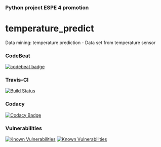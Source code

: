 ### Python project ESPE 4 promotion
# temperature_predict
Data mining: temperature prediction - Data set  from temperature sensor

### CodeBeat
[![codebeat badge](https://codebeat.co/badges/e21ec427-afdb-4de0-9add-5f6545b490c1)](https://codebeat.co/projects/github-com-wolverinetx-temperature_predict-master)

### Travis-CI
[![Build Status](https://travis-ci.org/wolverinetx/temperature_predict.svg?branch=master)](https://travis-ci.org/wolverinetx/temperature_predict)

### Codacy
[![Codacy Badge](https://api.codacy.com/project/badge/Grade/17197b9e843d4bb19728c4354203cbe2)](https://www.codacy.com/app/gabys_r92/temperature_predict?utm_source=github.com&amp;utm_medium=referral&amp;utm_content=wolverinetx/temperature_predict&amp;utm_campaign=Badge_Grade)

### Vulnerabilities
[![Known Vulnerabilities](https://snyk.io/test/github/gabycuzme/snyk/badge.svg)](https://snyk.io/test/github/gabycuzme/snyk)
[![Known Vulnerabilities](https://snyk.io/test/github/gabycuzme/snyk/badge.svg?targetFile=package.json)](https://snyk.io/test/github/gabycuzme/snyk?targetFile=package.json)
